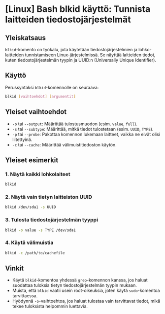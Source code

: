 # [Linux] Bash blkid käyttö: Tunnista laitteiden tiedostojärjestelmät

## Yleiskatsaus
`blkid`-komento on työkalu, jota käytetään tiedostojärjestelmien ja lohko-laitteiden tunnistamiseen Linux-järjestelmissä. Se näyttää laitteiden tiedot, kuten tiedostojärjestelmän tyypin ja UUID:n (Universally Unique Identifier).

## Käyttö
Perussyntaksi `blkid`-komennolle on seuraava:

```bash
blkid [vaihtoehdot] [argumentit]
```

## Yleiset vaihtoehdot
- `-o` tai `--output`: Määrittää tulostusmuodon (esim. `value`, `full`).
- `-s` tai `--subtype`: Määrittää, mitkä tiedot tulostetaan (esim. `UUID`, `TYPE`).
- `-p` tai `--probe`: Pakottaa komennon lukemaan laitteet, vaikka ne eivät olisi liitettyinä.
- `-c` tai `--cache`: Määrittää välimuistitiedoston käytön.

## Yleiset esimerkit
### 1. Näytä kaikki lohkolaiteet
```bash
blkid
```

### 2. Näytä vain tietyn laitteiston UUID
```bash
blkid /dev/sda1 -s UUID
```

### 3. Tulosta tiedostojärjestelmän tyyppi
```bash
blkid -o value -s TYPE /dev/sda1
```

### 4. Käytä välimuistia
```bash
blkid -c /path/to/cachefile
```

## Vinkit
- Käytä `blkid`-komentoa yhdessä `grep`-komennon kanssa, jos haluat suodattaa tuloksia tietyn tiedostojärjestelmän tyypin mukaan.
- Muista, että `blkid` vaatii usein root-oikeuksia, joten käytä `sudo`-komentoa tarvittaessa.
- Hyödynnä `-o`-vaihtoehtoa, jos haluat tulostaa vain tarvittavat tiedot, mikä tekee tuloksista helpommin luettavia.
